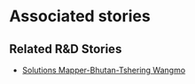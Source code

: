 # Associated stories

<!-- !!DO NOT REMOVE!! start autogenerated hyperlinks -->
## Related R&D Stories
- [Solutions Mapper\-Bhutan\-Tshering Wangmo](/stories/?doc=Tshering_edited-en-US)
<!-- !!DO NOT REMOVE!! end autogenerated hyperlinks -->